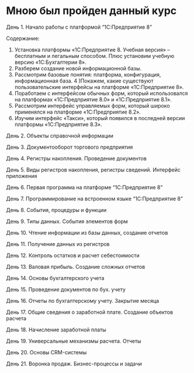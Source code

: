 # Мною был пройден данный курс

День 1. Начало работы с платформой “1С:Предприятие 8”

Содержание:
1) Установка платформы «1С:Предприятие 8. Учебная версия» – бесплатным и легальным способом. Плюс установим учебную версию «1С:Бухгалтерии 8».
2) Разберем создание новой информационной базы.
3) Рассмотрим базовые понятия: платформа, конфигурация, информационная база.
4 )Покажем, какие существуют пользовательские интерфейсы на платформе «1С:Предприятие 8».
5) Поработаем с интерфейсом обычных форм, который использовался на платформах «1С:Предприятие 8.0» и «1С:Предприятие 8.1».
6) Рассмотрим интерфейс управляемых форм, который широко применялся на платформе «1С:Предприятие 8.2».
7) Изучим интерфейс «Такси», который появился в последней версии платформы «1С:Предприятие 8.3».

День 2. Объекты справочной информации

День 3. Документооборот торгового предприятия

День 4. Регистры накопления. Проведение документов

День 5. Виды регистров накопления, регистры сведений. Интерфейс приложения

День 6. Первая программа на платформе “1С:Предприятие 8”

День 7. Программирование на встроенном языке “1С:Предприятие 8”

День 8. События, процедуры и функции

День 9. Типы данных. События элементов форм

День 10. Чтение информации из базы данных, создание отчетов

День 11. Получение данных из регистров

День 12. Контроль остатков и расчет себестоимости

День 13. Валовая прибыль. Создание сложных отчетов

День 14. Основы бухгалтерского учета

День 15. Проведение документов по бух. учету

День 16. Отчеты по бухгалтерскому учету. Закрытие месяца

День 17. Общие сведения о заработной плате. Создание объектов расчета

День 18. Начисление заработной платы

День 19. Универсальные механизмы расчета. Отчеты

День 20. Основы CRM-системы

День 21. Воронка продаж. Бизнес-процессы и задачи

